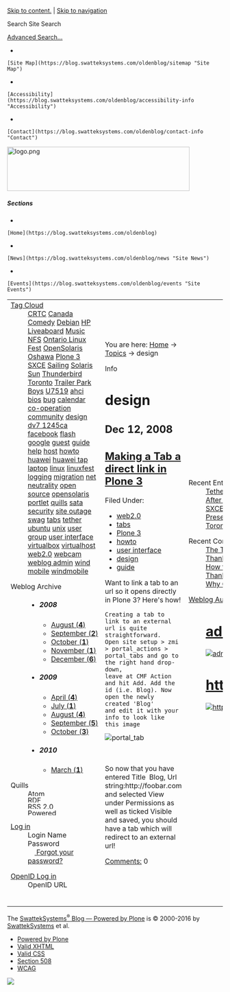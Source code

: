 [Skip to content.](https://blog.swatteksystems.com/oldenblog/whats-that/topics/design#documentContent) | [Skip to navigation](https://blog.swatteksystems.com/oldenblog/whats-that/topics/design#portlet-navigation-tree)

Search Site
<span>Search</span>

[Advanced Search…](https://blog.swatteksystems.com/oldenblog/search_form)

-   

    [Site Map](https://blog.swatteksystems.com/oldenblog/sitemap "Site Map")
-   

    [Accessibility](https://blog.swatteksystems.com/oldenblog/accessibility-info "Accessibility")
-   

    [Contact](https://blog.swatteksystems.com/oldenblog/contact-info "Contact")

<a href="https://blog.swatteksystems.com/oldenblog" id="portal-logo"><img src="https://blog.swatteksystems.com/oldenblog/logo.png" title="logo.png" width="426" height="103" /></a>

##### Sections

-   

    [Home](https://blog.swatteksystems.com/oldenblog)
-   

    [News](https://blog.swatteksystems.com/oldenblog/news "Site News")
-   

    [Events](https://blog.swatteksystems.com/oldenblog/events "Site Events")

<span></span>

<table>
<colgroup>
<col width="33%" />
<col width="33%" />
<col width="33%" />
</colgroup>
<tbody>
<tr class="odd">
<td align="left"><div class="visualPadding">
<div id="portletwrapper-706c6f6e652e6c656674636f6c756d6e0a636f6e746578740a2f506c6f6e652f77686174732d746861740a746167636c6f7564" class="portletWrapper kssattr-portlethash-706c6f6e652e6c656674636f6c756d6e0a636f6e746578740a2f506c6f6e652f77686174732d746861740a746167636c6f7564">
<dl>
<dt> <span class="portletTopLeft"></span> <a href="https://blog.swatteksystems.com/oldenblog/whats-that/topics" class="tile">Tag Cloud</a> <span class="portletTopRight"></span> </dt>
<dd><a href="https://blog.swatteksystems.com/oldenblog/whats-that/topics/CRTC" class="cloudItem tagRank_0" title="1 entries">CRTC</a> <a href="https://blog.swatteksystems.com/oldenblog/whats-that/topics/Canada" class="cloudItem tagRank_2" title="5 entries">Canada</a> <a href="https://blog.swatteksystems.com/oldenblog/whats-that/topics/Comedy" class="cloudItem tagRank_0" title="1 entries">Comedy</a> <a href="https://blog.swatteksystems.com/oldenblog/whats-that/topics/Debian" class="cloudItem tagRank_0" title="1 entries">Debian</a> <a href="https://blog.swatteksystems.com/oldenblog/whats-that/topics/HP" class="cloudItem tagRank_2" title="4 entries">HP</a> <a href="https://blog.swatteksystems.com/oldenblog/whats-that/topics/Liveaboard" class="cloudItem tagRank_0" title="1 entries">Liveaboard</a> <a href="https://blog.swatteksystems.com/oldenblog/whats-that/topics/Music" class="cloudItem tagRank_0" title="1 entries">Music</a> <a href="https://blog.swatteksystems.com/oldenblog/whats-that/topics/NFS" class="cloudItem tagRank_0" title="2 entries">NFS</a> <a href="https://blog.swatteksystems.com/oldenblog/whats-that/topics/Ontario%20Linux%20Fest" class="cloudItem tagRank_0" title="2 entries">Ontario Linux Fest</a> <a href="https://blog.swatteksystems.com/oldenblog/whats-that/topics/OpenSolaris" class="cloudItem tagRank_7" title="12 entries">OpenSolaris</a> <a href="https://blog.swatteksystems.com/oldenblog/whats-that/topics/Oshawa" class="cloudItem tagRank_0" title="1 entries">Oshawa</a> <a href="https://blog.swatteksystems.com/oldenblog/whats-that/topics/Plone%203" class="cloudItem tagRank_2" title="4 entries">Plone 3</a> <a href="https://blog.swatteksystems.com/oldenblog/whats-that/topics/SXCE" class="cloudItem tagRank_0" title="1 entries">SXCE</a> <a href="https://blog.swatteksystems.com/oldenblog/whats-that/topics/Sailing" class="cloudItem tagRank_0" title="1 entries">Sailing</a> <a href="https://blog.swatteksystems.com/oldenblog/whats-that/topics/Solaris" class="cloudItem tagRank_4" title="7 entries">Solaris</a> <a href="https://blog.swatteksystems.com/oldenblog/whats-that/topics/Sun" class="cloudItem tagRank_6" title="10 entries">Sun</a> <a href="https://blog.swatteksystems.com/oldenblog/whats-that/topics/Thunderbird" class="cloudItem tagRank_0" title="1 entries">Thunderbird</a> <a href="https://blog.swatteksystems.com/oldenblog/whats-that/topics/Toronto" class="cloudItem tagRank_5" title="8 entries">Toronto</a> <a href="https://blog.swatteksystems.com/oldenblog/whats-that/topics/Trailer%20Park%20Boys" class="cloudItem tagRank_0" title="1 entries">Trailer Park Boys</a> <a href="https://blog.swatteksystems.com/oldenblog/whats-that/topics/U7519" class="cloudItem tagRank_0" title="1 entries">U7519</a> <a href="https://blog.swatteksystems.com/oldenblog/whats-that/topics/ahci" class="cloudItem tagRank_0" title="1 entries">ahci</a> <a href="https://blog.swatteksystems.com/oldenblog/whats-that/topics/bios" class="cloudItem tagRank_0" title="1 entries">bios</a> <a href="https://blog.swatteksystems.com/oldenblog/whats-that/topics/bug" class="cloudItem tagRank_1" title="3 entries">bug</a> <a href="https://blog.swatteksystems.com/oldenblog/whats-that/topics/calendar" class="cloudItem tagRank_0" title="1 entries">calendar</a> <a href="https://blog.swatteksystems.com/oldenblog/whats-that/topics/co-operation" class="cloudItem tagRank_0" title="2 entries">co-operation</a> <a href="https://blog.swatteksystems.com/oldenblog/whats-that/topics/community" class="cloudItem tagRank_2" title="5 entries">community</a> <a href="https://blog.swatteksystems.com/oldenblog/whats-that/topics/design" class="cloudItem tagRank_0" title="1 entries">design</a> <a href="https://blog.swatteksystems.com/oldenblog/whats-that/topics/dv7%201245ca" class="cloudItem tagRank_2" title="4 entries">dv7 1245ca</a> <a href="https://blog.swatteksystems.com/oldenblog/whats-that/topics/facebook" class="cloudItem tagRank_0" title="1 entries">facebook</a> <a href="https://blog.swatteksystems.com/oldenblog/whats-that/topics/flash" class="cloudItem tagRank_0" title="1 entries">flash</a> <a href="https://blog.swatteksystems.com/oldenblog/whats-that/topics/google" class="cloudItem tagRank_0" title="2 entries">google</a> <a href="https://blog.swatteksystems.com/oldenblog/whats-that/topics/guest" class="cloudItem tagRank_0" title="1 entries">guest</a> <a href="https://blog.swatteksystems.com/oldenblog/whats-that/topics/guide" class="cloudItem tagRank_5" title="8 entries">guide</a> <a href="https://blog.swatteksystems.com/oldenblog/whats-that/topics/help" class="cloudItem tagRank_0" title="2 entries">help</a> <a href="https://blog.swatteksystems.com/oldenblog/whats-that/topics/host" class="cloudItem tagRank_0" title="1 entries">host</a> <a href="https://blog.swatteksystems.com/oldenblog/whats-that/topics/howto" class="cloudItem tagRank_6" title="10 entries">howto</a> <a href="https://blog.swatteksystems.com/oldenblog/whats-that/topics/huawei" class="cloudItem tagRank_0" title="1 entries">huawei</a> <a href="https://blog.swatteksystems.com/oldenblog/whats-that/topics/huawei%20tap" class="cloudItem tagRank_0" title="1 entries">huawei tap</a> <a href="https://blog.swatteksystems.com/oldenblog/whats-that/topics/laptop" class="cloudItem tagRank_2" title="4 entries">laptop</a> <a href="https://blog.swatteksystems.com/oldenblog/whats-that/topics/linux" class="cloudItem tagRank_4" title="7 entries">linux</a> <a href="https://blog.swatteksystems.com/oldenblog/whats-that/topics/linuxfest" class="cloudItem tagRank_0" title="1 entries">linuxfest</a> <a href="https://blog.swatteksystems.com/oldenblog/whats-that/topics/logging" class="cloudItem tagRank_0" title="1 entries">logging</a> <a href="https://blog.swatteksystems.com/oldenblog/whats-that/topics/migration" class="cloudItem tagRank_0" title="1 entries">migration</a> <a href="https://blog.swatteksystems.com/oldenblog/whats-that/topics/net%20neutrality" class="cloudItem tagRank_0" title="1 entries">net neutrality</a> <a href="https://blog.swatteksystems.com/oldenblog/whats-that/topics/open%20source" class="cloudItem tagRank_3" title="6 entries">open source</a> <a href="https://blog.swatteksystems.com/oldenblog/whats-that/topics/opensolaris" class="cloudItem tagRank_10" title="15 entries">opensolaris</a> <a href="https://blog.swatteksystems.com/oldenblog/whats-that/topics/portlet" class="cloudItem tagRank_0" title="1 entries">portlet</a> <a href="https://blog.swatteksystems.com/oldenblog/whats-that/topics/quills" class="cloudItem tagRank_0" title="1 entries">quills</a> <a href="https://blog.swatteksystems.com/oldenblog/whats-that/topics/sata" class="cloudItem tagRank_0" title="1 entries">sata</a> <a href="https://blog.swatteksystems.com/oldenblog/whats-that/topics/security" class="cloudItem tagRank_0" title="2 entries">security</a> <a href="https://blog.swatteksystems.com/oldenblog/whats-that/topics/site%20outage" class="cloudItem tagRank_0" title="1 entries">site outage</a> <a href="https://blog.swatteksystems.com/oldenblog/whats-that/topics/swag" class="cloudItem tagRank_0" title="1 entries">swag</a> <a href="https://blog.swatteksystems.com/oldenblog/whats-that/topics/tabs" class="cloudItem tagRank_0" title="1 entries">tabs</a> <a href="https://blog.swatteksystems.com/oldenblog/whats-that/topics/tether" class="cloudItem tagRank_0" title="1 entries">tether</a> <a href="https://blog.swatteksystems.com/oldenblog/whats-that/topics/ubuntu" class="cloudItem tagRank_0" title="2 entries">ubuntu</a> <a href="https://blog.swatteksystems.com/oldenblog/whats-that/topics/unix" class="cloudItem tagRank_5" title="9 entries">unix</a> <a href="https://blog.swatteksystems.com/oldenblog/whats-that/topics/user%20group" class="cloudItem tagRank_3" title="6 entries">user group</a> <a href="https://blog.swatteksystems.com/oldenblog/whats-that/topics/user%20interface" class="cloudItem tagRank_0" title="1 entries">user interface</a> <a href="https://blog.swatteksystems.com/oldenblog/whats-that/topics/virtualbox" class="cloudItem tagRank_0" title="1 entries">virtualbox</a> <a href="https://blog.swatteksystems.com/oldenblog/whats-that/topics/virtualhost" class="cloudItem tagRank_0" title="2 entries">virtualhost</a> <a href="https://blog.swatteksystems.com/oldenblog/whats-that/topics/web2.0" class="cloudItem tagRank_6" title="10 entries">web2.0</a> <a href="https://blog.swatteksystems.com/oldenblog/whats-that/topics/webcam" class="cloudItem tagRank_0" title="1 entries">webcam</a> <a href="https://blog.swatteksystems.com/oldenblog/whats-that/topics/weblog%20admin" class="cloudItem tagRank_0" title="1 entries">weblog admin</a> <a href="https://blog.swatteksystems.com/oldenblog/whats-that/topics/wind%20mobile" class="cloudItem tagRank_0" title="1 entries">wind mobile</a> <a href="https://blog.swatteksystems.com/oldenblog/whats-that/topics/windmobile" class="cloudItem tagRank_0" title="1 entries">windmobile</a>
</dd>
<dd><span class="portletBottomLeft"></span> <span class="portletBottomRight"></span>
</dd>
</dl>
</div>
<div id="portletwrapper-706c6f6e652e6c656674636f6c756d6e0a636f6e746578740a2f506c6f6e652f77686174732d746861740a61726368697665" class="portletWrapper kssattr-portlethash-706c6f6e652e6c656674636f6c756d6e0a636f6e746578740a2f506c6f6e652f77686174732d746861740a61726368697665">
<dl>
<dt> <span class="portletTopLeft"></span> <span class="tile">Weblog Archive</span> <span class="portletTopRight"></span> </dt>
<dd><ul>
<li><h5 id="section">2008</h5>
<ul>
<li><a href="https://blog.swatteksystems.com/oldenblog/whats-that/archive/2008/08"><span>August</span> (<strong>4</strong>)</a></li>
<li><a href="https://blog.swatteksystems.com/oldenblog/whats-that/archive/2008/09"><span>September</span> (<strong>2</strong>)</a></li>
<li><a href="https://blog.swatteksystems.com/oldenblog/whats-that/archive/2008/10"><span>October</span> (<strong>1</strong>)</a></li>
<li><a href="https://blog.swatteksystems.com/oldenblog/whats-that/archive/2008/11"><span>November</span> (<strong>1</strong>)</a></li>
<li><a href="https://blog.swatteksystems.com/oldenblog/whats-that/archive/2008/12"><span>December</span> (<strong>6</strong>)</a></li>
</ul></li>
</ul>
<ul>
<li><h5 id="section-1">2009</h5>
<ul>
<li><a href="https://blog.swatteksystems.com/oldenblog/whats-that/archive/2009/04"><span>April</span> (<strong>4</strong>)</a></li>
<li><a href="https://blog.swatteksystems.com/oldenblog/whats-that/archive/2009/07"><span>July</span> (<strong>1</strong>)</a></li>
<li><a href="https://blog.swatteksystems.com/oldenblog/whats-that/archive/2009/08"><span>August</span> (<strong>4</strong>)</a></li>
<li><a href="https://blog.swatteksystems.com/oldenblog/whats-that/archive/2009/09"><span>September</span> (<strong>5</strong>)</a></li>
<li><a href="https://blog.swatteksystems.com/oldenblog/whats-that/archive/2009/10"><span>October</span> (<strong>3</strong>)</a></li>
</ul></li>
</ul>
<ul>
<li><h5 id="section-2">2010</h5>
<ul>
<li><a href="https://blog.swatteksystems.com/oldenblog/whats-that/archive/2010/03"><span>March</span> (<strong>1</strong>)</a></li>
</ul></li>
</ul>
</dd>
</dl>
</div>
<div id="portletwrapper-706c6f6e652e6c656674636f6c756d6e0a636f6e746578740a2f506c6f6e652f77686174732d746861740a7175696c6c736c696e6b73" class="portletWrapper kssattr-portlethash-706c6f6e652e6c656674636f6c756d6e0a636f6e746578740a2f506c6f6e652f77686174732d746861740a7175696c6c736c696e6b73">
<dl>
<dt> <span class="portletTopLeft"></span> <span class="tile">Quills</span> <span class="portletTopRight"></span> </dt>
<dd><a href="https://blog.swatteksystems.com/oldenblog/whats-that/atom.xml"><img src="https://blog.swatteksystems.com/oldenblog/atom_feed.gif" title="Atom Enabled" alt="Atom" width="80" height="15" /></a>
</dd>
<dd><a href="https://blog.swatteksystems.com/oldenblog/whats-that/feed.rdf"><img src="https://blog.swatteksystems.com/oldenblog/rdf_feed.gif" title="Semantic feed" alt="RDF" width="80" height="15" /></a>
</dd>
<dd><a href="https://blog.swatteksystems.com/oldenblog/whats-that/rss.xml"><img src="https://blog.swatteksystems.com/oldenblog/rss_feed.gif" title="RSS 2.0 feed" alt="RSS 2.0" width="80" height="15" /></a>
</dd>
<dd><a href="http://plone.org/products/quills"><img src="https://blog.swatteksystems.com/oldenblog/quills_powered.gif" title="Quills weblog system for Plone" alt="Powered by Quills" width="80" height="15" /></a> <span class="portletBottomLeft"></span> <span class="portletBottomRight"></span>
</dd>
</dl>
</div>
<div id="portletwrapper-706c6f6e652e6c656674636f6c756d6e0a636f6e746578740a2f506c6f6e650a6c6f67696e" class="portletWrapper kssattr-portlethash-706c6f6e652e6c656674636f6c756d6e0a636f6e746578740a2f506c6f6e650a6c6f67696e">
<dl>
<dt> <span class="portletTopLeft"></span> <a href="https://blog.swatteksystems.com/oldenblog/login_form" class="tile">Log in</a> <span class="portletTopRight"></span> </dt>
<dd><div class="field">
Login Name<br />

</div>
<div class="field">
Password<br />

</div>
<div class="cookiesMessage portalMessage" style="display:none">
Cookies are not enabled. You must enable cookies before you can log in.
</div>
<div class="formControls">

</div>
</dd>
<dd><a href="https://blog.swatteksystems.com/oldenblog/mail_password_form" class="tile"><img src="https://blog.swatteksystems.com/oldenblog/info_icon.gif" width="16" height="16" /> Forgot your password?</a> <span class="portletBottomLeft"></span> <span class="portletBottomRight"></span>
</dd>
</dl>
</div>
<div id="portletwrapper-706c6f6e652e6c656674636f6c756d6e0a636f6e746578740a2f506c6f6e650a6f70656e69642d6c6f67696e" class="portletWrapper kssattr-portlethash-706c6f6e652e6c656674636f6c756d6e0a636f6e746578740a2f506c6f6e650a6f70656e69642d6c6f67696e">
<dl>
<dt> <span class="portletTopLeft"></span> <a href="https://blog.swatteksystems.com/oldenblog/login_form" class="tile">OpenID Log in</a> <span class="portletTopRight"></span> </dt>
<dd><div class="field">
OpenID URL<br />

</div>
<div class="formControls">

</div>
</dd>
</dl>
</div>
 
</div></td>
<td align="left"><div>
<div id="portal-breadcrumbs">
<span id="breadcrumbs-you-are-here">You are here:</span> <a href="https://blog.swatteksystems.com/oldenblog">Home</a> <span class="breadcrumbSeparator"> → </span> <span dir="ltr"> <a href="https://blog.swatteksystems.com/oldenblog/whats-that/topics">Topics</a> <span class="breadcrumbSeparator"> → </span> </span> <span dir="ltr"> <span>design</span> </span>
</div>
<div id="region-content" class="documentContent">
<span id="contentTopLeft"></span> <span id="contentTopRight"></span> <a href="https://blog.swatteksystems.com/oldenblog/whats-that/topics/design/"></a>
<dl>
<dt>Info</dt>
<dd>
</dd>
</dl>
<div id="viewlet-above-content">

</div>
<div id="content">
<div>
<h1 id="design">design</h1>
<div id="topic-summary">
<span class="documentDescription"></span>
</div>
<div id="content-weblog">
<h2 id="dec-12-2008">Dec 12, 2008</h2>
<div class="weblog-entry">
<h2 id="making-a-tab-a-direct-link-in-plone-3" class="weblog-view-entry-title"><a href="https://blog.swatteksystems.com/oldenblog/whats-that/archive/2008/12/12/making-a-tab-a-direct-link-in-plone-3">Making a Tab a direct link in Plone 3</a></h2>
<div class="weblog-topic-images">
<a href="https://blog.swatteksystems.com/oldenblog/whats-that/topics/web2.0"></a> <a href="https://blog.swatteksystems.com/oldenblog/whats-that/topics/tabs"></a> <a href="https://blog.swatteksystems.com/oldenblog/whats-that/topics/design/https://blog.swatteksystems.com/oldenblog/whats-that/topics/Plone%203"></a> <a href="https://blog.swatteksystems.com/oldenblog/whats-that/topics/howto"></a> <a href="https://blog.swatteksystems.com/oldenblog/whats-that/topics/design/https://blog.swatteksystems.com/oldenblog/whats-that/topics/user%20interface"></a> <a href="https://blog.swatteksystems.com/oldenblog/whats-that/topics/design"></a> <a href="https://blog.swatteksystems.com/oldenblog/whats-that/topics/guide"></a>
</div>
<div class="weblog-topics">
<div class="weblog-topics-label">
Filed Under:
</div>
<ul>
<li><a href="https://blog.swatteksystems.com/oldenblog/whats-that/topics/web2.0">web2.0</a></li>
<li><a href="https://blog.swatteksystems.com/oldenblog/whats-that/topics/tabs">tabs</a></li>
<li><a href="https://blog.swatteksystems.com/oldenblog/whats-that/topics/design/https://blog.swatteksystems.com/oldenblog/whats-that/topics/Plone%203">Plone 3</a></li>
<li><a href="https://blog.swatteksystems.com/oldenblog/whats-that/topics/howto">howto</a></li>
<li><a href="https://blog.swatteksystems.com/oldenblog/whats-that/topics/design/https://blog.swatteksystems.com/oldenblog/whats-that/topics/user%20interface">user interface</a></li>
<li><a href="https://blog.swatteksystems.com/oldenblog/whats-that/topics/design">design</a></li>
<li><a href="https://blog.swatteksystems.com/oldenblog/whats-that/topics/guide">guide</a></li>
</ul>
</div>
<p>Want to link a tab to an url so it opens directly in Plone 3? Here's how!</p>
<div class="plain">
<pre><code>Creating a tab to link to an external url is quite straightforward. 
Open site setup &gt; zmi &gt; portal_actions &gt; portal_tabs and go to the right hand drop-down, 
leave at CMF Action and hit Add. Add the id (i.e. Blog). Now open the newly created &#39;Blog&#39;  
and edit it with your info to look like this image</code></pre>
<img src="https://blog.swatteksystems.com/oldenblog/whats-that/topics/design/topic_images/portaltab.jpg/image_large" alt="portal_tab" class="image-inline image-inline" />
<p> </p>
<p>So now that you have entered Title  Blog, Url string:http://foobar.com and selected View under Permissions as well as ticked Visible and saved, you should have a tab which will redirect to an external url!</p>
</div>
</div>
<div class="weblog-footer discreet">
<a href="https://blog.swatteksystems.com/oldenblog/whats-that/archive/2008/12/12/making-a-tab-a-direct-link-in-plone-3#comments">Comments:</a> <span>0</span>
</div>
</div>
</div>
</div>
<span id="contentBottomLeft"></span> <span id="contentBottomRight"></span>
</div>
</div></td>
<td align="left"><div class="visualPadding">
<div id="portletwrapper-706c6f6e652e7269676874636f6c756d6e0a636f6e746578740a2f506c6f6e652f77686174732d746861740a726563656e74656e7472696573" class="portletWrapper kssattr-portlethash-706c6f6e652e7269676874636f6c756d6e0a636f6e746578740a2f506c6f6e652f77686174732d746861740a726563656e74656e7472696573">
<dl>
<dt> <span class="portletTopLeft"></span> <span class="tile">Recent Entries</span> <span class="portletTopRight"></span> </dt>
<dd><a href="https://blog.swatteksystems.com/oldenblog/whats-that/archive/2010/03/07/tether-huawei-u7519-wind-mobile-linux">Tether Huawei U7519 Wind Mobile Linux</a>
</dd>
<dd><a href="https://blog.swatteksystems.com/oldenblog/whats-that/archive/2009/10/31/day-after-ontario-linux-fest-2009">After Ontario LinuxFest 2009</a>
</dd>
<dd><a href="https://blog.swatteksystems.com/oldenblog/whats-that/archive/2009/10/20/sxce-to-opensolaris-migration-on-sparc">SXCE to OpenSolaris Migration on Sparc</a>
</dd>
<dd><a href="https://blog.swatteksystems.com/oldenblog/whats-that/archive/2009/10/07/presenting-at-ontario-gnu-linux-fest-2009">Presenting at Ontario GNU Linux Fest 2009</a>
</dd>
<dd><a href="https://blog.swatteksystems.com/oldenblog/whats-that/archive/2009/09/30/toronto-opensolaris-linux-fest">Toronto Opensolaris @ Linux Fest</a>
</dd>
<dd><span class="portletBottomLeft"></span> <span class="portletBottomRight"></span>
</dd>
</dl>
</div>
<div id="portletwrapper-706c6f6e652e7269676874636f6c756d6e0a636f6e746578740a2f506c6f6e652f77686174732d746861740a726563656e74636f6d6d656e7473" class="portletWrapper kssattr-portlethash-706c6f6e652e7269676874636f6c756d6e0a636f6e746578740a2f506c6f6e652f77686174732d746861740a726563656e74636f6d6d656e7473">
<dl>
<dt> <span class="portletTopLeft"></span> <span class="tile">Recent Comments</span> <span class="portletTopRight"></span> </dt>
<dd><a href="https://blog.swatteksystems.com/oldenblog/whats-that/archive/2009/04/22/trailer-park-boys-oshawa-show#1267971424">The Trailer Park Boys (Paul)</a>
</dd>
<dd><a href="https://blog.swatteksystems.com/oldenblog/whats-that/archive/2009/10/20/sxce-to-opensolaris-migration-on-sparc#1263748895">Thanks Jake! (admin)</a>
</dd>
<dd><a href="https://blog.swatteksystems.com/oldenblog/whats-that/archive/2009/10/20/sxce-to-opensolaris-migration-on-sparc#1263590714">How to build ipkg from mercurial (Jake)</a>
</dd>
<dd><a href="https://blog.swatteksystems.com/oldenblog/whats-that/archive/2009/10/31/day-after-ontario-linux-fest-2009#1258517273">Thanks (admin)</a>
</dd>
<dd><a href="https://blog.swatteksystems.com/oldenblog/whats-that/archive/2009/10/31/day-after-ontario-linux-fest-2009#1258512620">Why OpenSolaris video (Charles McColm)</a>
</dd>
</dl>
</div>
<div id="portletwrapper-706c6f6e652e7269676874636f6c756d6e0a636f6e746578740a2f506c6f6e652f77686174732d746861740a617574686f7273" class="portletWrapper kssattr-portlethash-706c6f6e652e7269676874636f6c756d6e0a636f6e746578740a2f506c6f6e652f77686174732d746861740a617574686f7273">
<dl>
<dt> <span class="portletTopLeft"></span> <a href="https://blog.swatteksystems.com/oldenblog/whats-that/authors" class="tile">Weblog Authors</a> <span class="portletTopRight"></span> </dt>
<dd><h1 id="admin" class="documentFirstHeading"><a href="https://blog.swatteksystems.com/oldenblog/whats-that/authors/admin">admin</a></h1>
<p><a href="https://blog.swatteksystems.com/oldenblog/whats-that/authors/admin"><img src="https://blog.swatteksystems.com/oldenblog/defaultUser.gif" title="admin" alt="admin" class="portraitPhoto" /></a></p>
<div class="visualClear">

</div>
</dd>
<dd><h1 id="httpswattek.pip.verisignlabs.com" class="documentFirstHeading"><a href="https://blog.swatteksystems.com/oldenblog/whats-that/authors/http//swattek.pip.verisignlabs.com/">http://swattek.pip.verisignlabs.com/</a></h1>
<p><a href="https://blog.swatteksystems.com/oldenblog/whats-that/authors/http//swattek.pip.verisignlabs.com/"><img src="https://blog.swatteksystems.com/oldenblog/defaultUser.gif" title="http://swattek.pip.verisignlabs.com/" alt="http://swattek.pip.verisignlabs.com/" class="portraitPhoto" /></a></p>
<div class="visualClear">

</div>
</dd>
<dd><span class="portletBottomLeft"></span> <span class="portletBottomRight"></span>
</dd>
</dl>
</div>
 
</div></td>
</tr>
</tbody>
</table>

The [SwattekSystems<sup>®</sup> Blog — Powered by Plone](http://plone.org) is © 2000-2016 by [SwattekSystems](https://blog.swatteksystems.com/oldenblog) et al.

<span></span>

-   [Powered by Plone](http://plone.org "This site was built using Plone CMS, the Open Source Content Management System. Click for more information.")
-   [Valid XHTML](http://validator.w3.org/check/referer "This site is valid XHTML.")
-   [Valid CSS](http://jigsaw.w3.org/css-validator/check/referer?warning=no&profile=css3&usermedium=all "This site was built with valid CSS.")
-   [Section 508](http://www.section508.gov "This site conforms to the US Government Section 508 Accessibility Guidelines.")
-   [WCAG](http://www.w3.org/WAI/WCAG1AA-Conformance "This site conforms to the W3C-WAI Web Content Accessibility Guidelines.")

![](https://blog.swatteksystems.com/oldenblog/spinner.gif)
